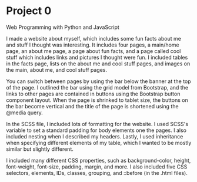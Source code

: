 # Project 0

Web Programming with Python and JavaScript

I made a website about myself, which includes some fun facts about me and stuff I thought was interesting. It includes four pages, a main/home page, an
about me page, a page about fun facts, and a page called cool stuff which includes links and pictures I thought were fun. I included tables in the facts
page, lists on the about me and cool stuff pages, and images on the main, about me, and cool stuff pages.

You can switch between pages by using the bar below the banner at the top of the page. I outlined the bar using the grid model from Bootstrap, and the
links to other pages are contained in buttons using the Bootstrap button component layout. When the page is shrinked to tablet size, the buttons on the bar
become vertical and the title of the page is shortened using the @media query.

In the SCSS file, I included lots of formatting for the website. I used SCSS's variable to set a standard padding for body elements one the pages. I also
included nesting when I described my headers. Lastly, I used inheritance when specifying different elements of my table, which I wanted to be mostly
similar but slightly different.

I included many different CSS properties, such as background-color, height, font-weight, font-size, padding, margin, and more. I also included five CSS
selectors, elements, IDs, classes, grouping, and ::before (in the .html files).